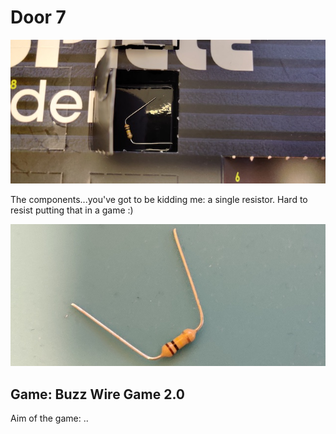 # Door 7

![door](door.jpg)

The components...you've got to be kidding me: a single resistor. Hard to resist putting that in a game :)

![components](components.jpg)

## Game: Buzz Wire Game 2.0

Aim of the game: ..
